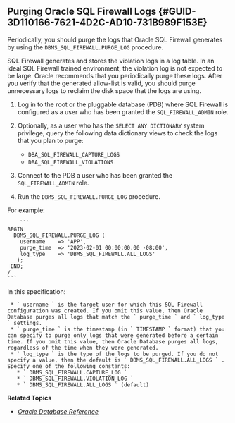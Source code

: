 ##  Purging Oracle SQL Firewall Logs {#GUID-3D110166-7621-4D2C-AD10-731B989F153E} 

Periodically, you should purge the logs that Oracle SQL Firewall generates by using the ` DBMS_SQL_FIREWALL.PURGE_LOG ` procedure. 

SQL Firewall generates and stores the violation logs in a log table. In an ideal SQL Firewall trained environment, the violation log is not expected to be large. Oracle recommends that you periodically purge these logs. After you verify that the generated allow-list is valid, you should purge unnecessary logs to reclaim the disk space that the logs are using. 

  1. Log in to the root or the pluggable database (PDB) where SQL Firewall is configured as a user who has been granted the ` SQL_FIREWALL_ADMIN ` role. 
  2. Optionally, as a user who has the ` SELECT ANY DICTIONARY ` system privilege, query the following data dictionary views to check the logs that you plan to purge: 

     * ` DBA_SQL_FIREWALL_CAPTURE_LOGS `
     * ` DBA_SQL_FIREWALL_VIOLATIONS `

  3. Connect to the PDB a user who has been granted the ` SQL_FIREWALL_ADMIN ` role. 
  4. Run the ` DBMS_SQL_FIREWALL.PURGE_LOG ` procedure. 

For example: 
    
        ```
    BEGIN
      DBMS_SQL_FIREWALL.PURGE_LOG (
        username    => 'APP',
        purge_time  => '2023-02-01 00:00:00.00 -08:00',
        log_type    => 'DBMS_SQL_FIREWALL.ALL_LOGS'
       );
     END;
    /
    ```

In this specification: 

     * ` username ` is the target user for which this SQL Firewall configuration was created. If you omit this value, then Oracle Database purges all logs that match the ` purge_time ` and ` log_type ` settings. 
     * ` purge_time ` is the timestamp (in ` TIMESTAMP ` format) that you can specify to purge only logs that were generated before a certain time. If you omit this value, then Oracle Database purges all logs, regardless of the time when they were generated. 
     * ` log_type ` is the type of the logs to be purged. If you do not specify a value, then the default is ` DBMS_SQL_FIREWALL.ALL_LOGS ` . Specify one of the following constants: 
       * ` DBMS_SQL_FIREWALL.CAPTURE_LOG `
       * ` DBMS_SQL_FIREWALL.VIOLATION_LOG `
       * ` DBMS_SQL_FIREWALL.ALL_LOGS ` (default) 




**Related Topics**

  * [ *Oracle Database Reference*  ](https://docs.oracle.com/pls/topic/lookup?ctx=en/database/oracle/oracle-database/23/sqlfw&id=REFRN-GUID-B7CE1C02-2FD4-47D6-80AA-CF74A60CDD1D)


